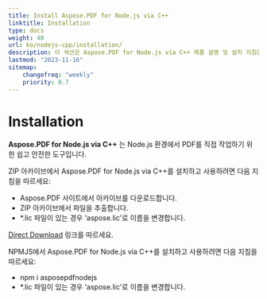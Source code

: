 ```yaml
---
title: Install Aspose.PDF for Node.js via C++
linktitle: Installation
type: docs
weight: 40
url: ko/nodejs-cpp/installation/
description: 이 섹션은 Aspose.PDF for Node.js via C++ 제품 설명 및 설치 지침을 보여줍니다.
lastmod: "2023-11-16"
sitemap:
    changefreq: "weekly"
    priority: 0.7
---
```


# Installation

**Aspose.PDF for Node.js via C++** 는 Node.js 환경에서 PDF를 직접 작업하기 위한 쉽고 안전한 도구입니다.

ZIP 아카이브에서 Aspose.PDF for Node.js via C++를 설치하고 사용하려면 다음 지침을 따르세요:

- Aspose.PDF 사이트에서 아카이브를 다운로드합니다.
- ZIP 아카이브에서 파일을 추출합니다.
- *.lic 파일이 있는 경우 'aspose.lic'로 이름을 변경합니다.

[Direct Download](https://releases.aspose.com/pdf/nodejscpp/) 링크를 따르세요.

NPMJS에서 Aspose.PDF for Node.js via C++를 설치하고 사용하려면 다음 지침을 따르세요:

- npm i asposepdfnodejs
- *.lic 파일이 있는 경우 'aspose.lic'로 이름을 변경합니다.